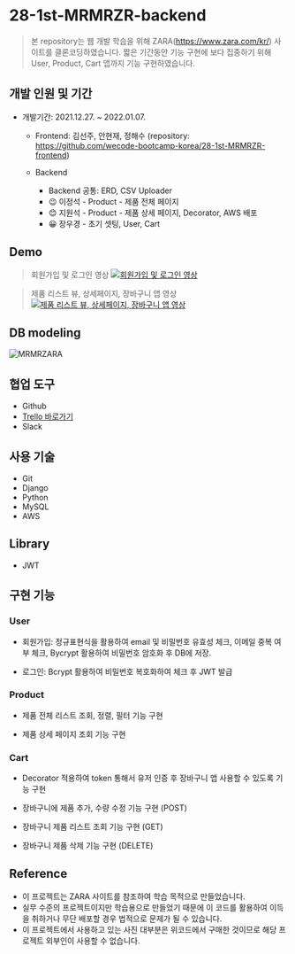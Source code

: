 # 28-1st-MRMRZR-backend

> 본 repository는 웹 개발 학습을 위해 ZARA(https://www.zara.com/kr/) 사이트를 클론코딩하였습니다.
> 짧은 기간동안 기능 구현에 보다 집중하기 위해 User, Product, Cart 앱까지 기능 구현하였습니다.


## 개발 인원 및 기간

+ 개발기간: 2021.12.27. ~ 2022.01.07.
	+ Frontend: 김선주, 안현재, 정해수 (repository: https://github.com/wecode-bootcamp-korea/28-1st-MRMRZR-frontend)
	
	+ Backend
		+ Backend 공통: ERD, CSV Uploader
		+ :wink: 이정석 - Product - 제품 전체 페이지
		+ :blush: 지원석 - Product - 제품 상세 페이지, Decorator, AWS 배포
		+ :grinning: 장우경 - 초기 셋팅, User, Cart


## Demo

> 회원가입 및 로그인 영상
[![회원가입 및 로그인 영상](https://youtu.be/R29AJkFlXJE?list=PLIT4ViYX2bfhXm4Ia6TIfcTpih7-Ch1PT/0.jpg)](https://youtu.be/R29AJkFlXJE?list=PLIT4ViYX2bfhXm4Ia6TIfcTpih7-Ch1PT)

> 제품 리스트 뷰, 상세페이지, 장바구니 앱 영상
[![제품 리스트 뷰, 상세페이지, 장바구니 앱 영상](https://youtu.be/TwTx48PnCc0?list=PLIT4ViYX2bfhXm4Ia6TIfcTpih7-Ch1PT/0.jpg)](https://youtu.be/TwTx48PnCc0?list=PLIT4ViYX2bfhXm4Ia6TIfcTpih7-Ch1PT)


## DB modeling

![MRMRZARA](https://user-images.githubusercontent.com/75561289/148708315-68cae5ee-2b37-49c0-a29f-19a36d7b6f65.png)


## 협업 도구

+ Github
+ [Trello 바로가기](https://trello.com/b/2f3aGMvW/first-sprint)
+ Slack


## 사용 기술

+ Git
+ Django
+ Python
+ MySQL
+ AWS


## Library

+ JWT


## 구현 기능

### User
+ 회원가입: 정규표현식을 활용하여 email 및 비밀번호 유효성 체크, 이메일 중복 여부 체크, Bycrypt 활용하여 비밀번호 암호화 후 DB에 저장.

+ 로그인: Bcrypt 활용하여 비밀번호 복호화하여 체크 후 JWT 발급

### Product
+ 제품 전체 리스트 조회, 정렬, 필터 기능 구현

+ 제품 상세 페이지 조회 기능 구현

### Cart
+ Decorator 적용하여 token 통해서 유저 인증 후 장바구니 앱 사용할 수 있도록 기능 구현

+ 장바구니에 제품 추가, 수량 수정 기능 구현 (POST)

+ 장바구니 제품 리스트 조회 기능 구현 (GET)

+ 장바구니 제품 삭제 기능 구현 (DELETE)


## Reference

+ 이 프로젝트는 ZARA 사이트를 참조하여 학습 목적으로 만들었습니다.
+ 실무 수준의 프로젝트이지만 학습용으로 만들었기 때문에 이 코드를 활용하여 이득을 취하거나 무단 배포할 경우 법적으로 문제가 될 수 있습니다.
+ 이 프로젝트에서 사용하고 있는 사진 대부분은 위코드에서 구매한 것이므로 해당 프로젝트 외부인이 사용할 수 없습니다.

